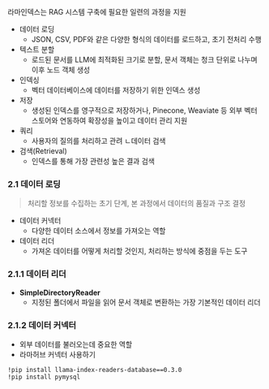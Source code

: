 라마인덱스는 RAG 시스템 구축에 필요한 일련의 과정을 지원

- 데이터 로딩
	- JSON, CSV, PDF와 같은 다양한 형식의 데이터를 로드하고, 초기 전처리 수행
- 텍스트 분할
	- 로드된 문서를 LLM에 최적화된 크기로 분할, 문서 객체는 청크 단위로 나누며 이후 노드 객체 생성
- 인덱싱
	- 벡터 데이터베이스에 데이터를 저장하기 위한 인덱스 생성
- 저장
	- 생성된 인덱스를 영구적으로 저장하거나, Pinecone, Weaviate 등 외부 벡터 스토어와 연동하여 확장성을 높이고 데이터 관리 지원
- 쿼리
	- 사용자의 질의를 처리하고 관려 ㄴ데이터 검색
- 검색(Retrieval)
	- 인덱스를 통해 가장 관련성 높은 결과 검색


### 2.1 데이터 로딩
> 처리할 정보를 수집하는 초기 단계, 본 과정에서 데이터의 품질과 구조 결정

- 데이터 커넥터
	- 다양한 데이터 소스에서 정보를 가져오는 역할
- 데이터 리더
	- 가져온 데이터를 어떻게 처리할 것인지, 처리하는 방식에 중점을 두는 도구

### 2.1.1 데이터 리더
- **SimpleDirectoryReader**
	- 지정된 폴더에서 파일을 읽어 문서 객체로 변환하는 가장 기본적인 데이터 리더

### 2.1.2 데이터 커넥터
- 외부 데이터를 불러오는데 중요한 역할
- 라마허브 커넥터 사용하기
```
!pip install llama-index-readers-database==0.3.0
!pip install pymysql
```